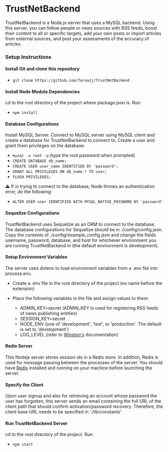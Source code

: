 TrustNetBackend
=

TrustNetBackend is a Node.js server that uses a MySQL backend.
Using this server, you can follow people or news sources with RSS feeds, boost their content to all or specific targets, add your own posts or import articles from external sources, and post your assessments of the accuracy of articles.

### Setup Instructions

#### Install Git and clone this repository
* `git clone https://github.com/farnazj/TrustNetBackend`

#### Install Node Module Dependencies
cd to the root directory of the project where package.json is. Run:
* `npm install`

#### Database Configurations
Install MySQL Server. Connect to MySQL server using MySQL client and create a database for TrustNetBackend to connect to. Create a user and grant them privileges on the database.

* `mysql -u root -p` (type the root password when prompted)
* `CREATE DATABASE db_name;`
* `CREATE USER user_name IDENTIFIED BY 'password';`
* `GRANT ALL PRIVILEGES ON db_name.* TO user;`
* `FLUSH PRIVILEGES;`

⚠️ If in trying to connect to the database, Node throws an authentication error, do the following:
* `ALTER USER user IDENTIFIED WITH MYSQL_NATIVE_PASSWORD BY 'password'`

#### Sequelize Configurations
TrustNetBackend uses Sequelize as an ORM to connect to the database. The database configurations for Sequelize should be in ./config/config.json. Copy the contents of ./config/example_config.json and change the fields username, password, database, and host for whichever environment you are running TrustNetBackend in (the default environment is development).

#### Setup Environment Variables
The server uses dotenv to load environment variables from a .env file into process.env.

* Create a .env file in the root directory of the project (no name before the extension)
* Place the following variables in the file and assign values to them:

    + ADMIN_KEY=secret (ADMIN_KEY is used for registering RSS feeds of news publishing entities)
    + SESSION_KEY=secret
    + NODE_ENV (one of 'development', 'test', or 'production'. The default is set to 'development')
    + LOG_LEVEL (refer to [Winston's](https://www.npmjs.com/package/winston) documentation)

#### Redis Server
This Nodejs server stores session ids in a Redis store. In addition, Redis is used for message passing between the processes of the server. You should have [Redis](https://redis.io/download) installed and running on your machine before launching the server.


#### Specify the Client
Upon user signup and also for retrieving an account whose password the user has forgotten, this server sends an email containing the full URL of the client path that should confirm activation/password recovery. Therefore, the client base URL needs to be specified in './lib/constants'

#### Run TrustNetBackend Server
cd to the root directory of the project. Run:
* `npm start`
